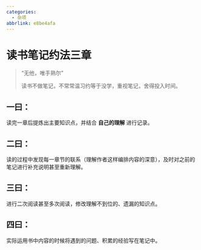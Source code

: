 ```yaml
---
categories:
  - 杂项
abbrlink: e8be4afa
---
```

<!-- more -->

# 读书笔记约法三章

> “无他，唯手熟尔”
>
> 读书不做笔记，不常常温习约等于没学，重视笔记，舍得投入时间。

## 一曰：

读完一章后提炼出主要知识点，并结合 **自己的理解** 进行记录。

## 二曰：

读的过程中发现每一章节的联系（理解作者这样编排内容的深意），及时对之前的笔记进行补充说明甚至重新理解。

## 三曰：

进行二次阅读甚至多次阅读，修改理解不到位的、遗漏的知识点。

## 四曰：

实际运用书中内容的时候将遇到的问题、积累的经验写在笔记中。